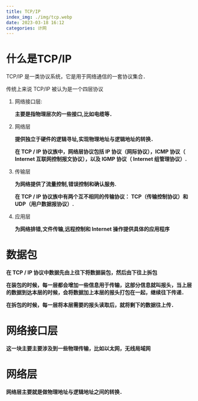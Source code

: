 ```yaml
---
title: TCP/IP
index_img: ./img/tcp.webp
date: 2023-03-18 16:12
categories: 计网
---
```


# 什么是TCP/IP

TCP/IP 是一类协议系统，它是用于网络通信的一套协议集合．

传统上来说 TCP/IP 被认为是一个四层协议

1. 网络接口层:

   **主要是指物理层次的一些接口,比如电缆等．**

2. 网络层

   **提供独立于硬件的逻辑寻址,实现物理地址与逻辑地址的转换．**

   **在 TCP / IP 协议族中，网络层协议包括 IP 协议（网际协议），ICMP 协议（ Internet 互联网控制报文协议），以及 IGMP 协议（ Internet 组管理协议）.**

3. 传输层

   **为网络提供了流量控制,错误控制和确认服务.**

   **在 TCP / IP 协议族中有两个互不相同的传输协议： TCP（传输控制协议）和 UDP（用户数据报协议）.**

4. 应用层

   **为网络排错,文件传输,远程控制和 Internet 操作提供具体的应用程序**

# 数据包

**在 TCP / IP 协议中数据先由上往下将数据装包，然后由下往上拆包**

**在装包的时候，每一层都会增加一些信息用于传输，这部分信息就叫报头，当上层的数据到达本层的时候，会将数据加上本层的报头打包在一起，继续往下传递．**

**在拆包的时候，每一层将本层需要的报头读取后，就将剩下的数据往上传．**

# 网络接口层

**这一块主要主要涉及到一些物理传输，比如以太网，无线局域网**

# 网络层

**网络层主要就是做物理地址与逻辑地址之间的转换．**



